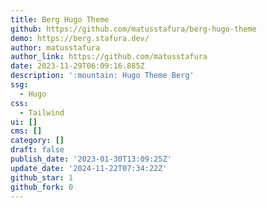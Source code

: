 ```yaml
---
title: Berg Hugo Theme
github: https://github.com/matusstafura/berg-hugo-theme
demo: https://berg.stafura.dev/
author: matusstafura
author_link: https://github.com/matusstafura
date: 2023-11-29T06:09:16.885Z
description: ':mountain: Hugo Theme Berg'
ssg:
  - Hugo
css:
  - Tailwind
ui: []
cms: []
category: []
draft: false
publish_date: '2023-01-30T13:09:25Z'
update_date: '2024-11-22T07:34:22Z'
github_star: 1
github_fork: 0
---
```

